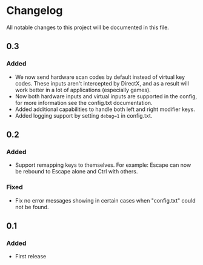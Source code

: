 # Changelog
All notable changes to this project will be documented in this file.

## 0.3
### Added
- We now send hardware scan codes by default instead of virtual key codes. These inputs aren't intercepted by DirectX,
  and as a result will work better in a lot of applications (especially games).
- Now both hardware inputs and virtual inputs are supported in the config, for more information see the config.txt documentation.
- Added additional capabilities to handle both left and right modifier keys.
- Added logging support by setting `debug=1` in config.txt.

## 0.2
### Added
- Support remapping keys to themselves. For example: Escape can now be rebound to Escape alone and Ctrl with others.
### Fixed
- Fix no error messages showing in certain cases when "config.txt" could not be found.

## 0.1
### Added
- First release